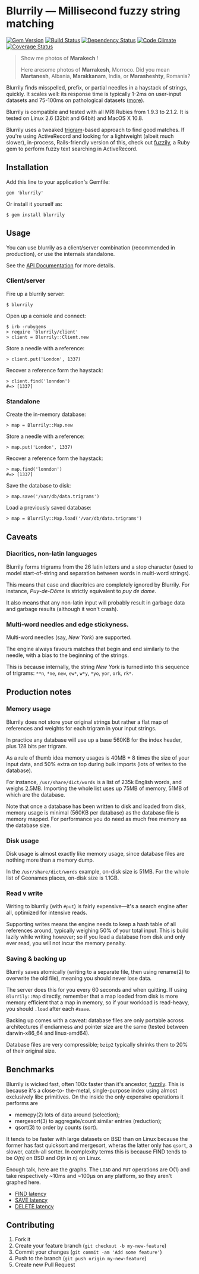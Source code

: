 # Blurrily — Millisecond fuzzy string matching

[![Gem Version](https://badge.fury.io/rb/blurrily.svg)](http://badge.fury.io/rb/blurrily)
[![Build Status](https://travis-ci.org/mezis/blurrily.svg?branch=master)](https://travis-ci.org/mezis/blurrily)
[![Dependency Status](https://gemnasium.com/mezis/blurrily.svg)](https://gemnasium.com/mezis/blurrily)
[![Code Climate](https://codeclimate.com/github/mezis/blurrily.svg)](https://codeclimate.com/github/mezis/blurrily)
[![Coverage Status](https://coveralls.io/repos/mezis/blurrily/badge.png)](https://coveralls.io/r/mezis/blurrily)

> Show me photos of **Marakech** !
>
> Here aresome photos of **Marrakesh**, Morroco.
> Did you mean **Martanesh**, Albania, **Marakkanam**, India, or **Marasheshty**, Romania?

Blurrily finds misspelled, prefix, or partial needles in a haystack of
strings, quickly. It scales well: its response time is typically 1-2ms on
user-input datasets and 75-100ms on pathological datasets
([more](#benchmarks)).

Blurrily is compatible and tested with all MRI Rubies from 1.9.3 to 2.1.2.
It is tested on Linux 2.6 (32bit and 64bit) and MacOS X 10.8.

Blurrily uses a tweaked [trigram](http://en.wikipedia.org/wiki/N-gram)-based
approach to find good matches. If you're using ActiveRecord and looking for
a lightweight (albeit much slower), in-process, Rails-friendly version of
this, check out [fuzzily](http://github.com/mezis/fuzzily), a Ruby gem to
perform fuzzy text searching in ActiveRecord.


## Installation

Add this line to your application's Gemfile:

    gem 'blurrily'

Or install it yourself as:

    $ gem install blurrily

## Usage

You can use blurrily as a client/server combination (recommended in
production), or use the internals standalone.

See the [API Documentation](http://rubydoc.info/github/mezis/blurrily/frames)
for more details.

### Client/server

Fire up a blurrily server:

    $ blurrily

Open up a console and connect:
  
  	$ irb -rubygems
  	> require 'blurrily/client'
  	> client = Blurrily::Client.new

Store a needle with a reference:

    > client.put('London', 1337)

Recover a reference form the haystack:

    > client.find('lonndon')
    #=> [1337]

### Standalone

Create the in-memory database:

    > map = Blurrily::Map.new

Store a needle with a reference:

    > map.put('London', 1337)

Recover a reference form the haystack:

    > map.find('lonndon')
    #=> [1337]

Save the database to disk:

    > map.save('/var/db/data.trigrams')

Load a previously saved database:

    > map = Blurrily::Map.load('/var/db/data.trigrams')


## Caveats

### Diacritics, non-latin languages

Blurrily forms trigrams from the 26 latin letters and a stop character (used
to model start-of-string and separation between words in multi-word
strings).

This means that case and diacritrics are completely ignored by Blurrily. For
instance, *Puy-de-Dôme* is strictly equivalent to *puy de dome*.

It also means that any non-latin input will probably result in garbage data
and garbage results (although it won't crash).

### Multi-word needles and edge stickyness.

Multi-word needles (say, *New York*) are supported.

The engine always favours matches that begin and end similarly to the
needle, with a bias to the beginning of the strings.

This is because internally, the string *New York* is turned into this
sequence of trigrams: `**n`, `*ne`, `new`, `ew*`, `w*y`, `*yo`, `yor`,
`ork`, `rk*`.

## Production notes

### Memory usage

Blurrily does not store your original strings but rather a flat map of
references and weights for each trigram in your input strings.

In practice any database will use up a base 560KB for the index header, plus
128 bits per trigram.

As a rule of thumb idea memory usages is 40MB + 8 times the size of your
input data, and 50% extra on top during bulk imports (lots of writes to the
database).

For instance, `/usr/share/dict/words` is a list of 235k English words, and
weighs 2.5MB. Importing the whole list uses up 75MB of memory, 51MB of which
are the database.

Note that once a database has been written to disk and loaded from disk,
memory usage is minimal (560KB per database) as the database file is memory
mapped. For performance you do need as much free memory as the database
size.

### Disk usage

Disk usage is almost exactly like memory usage, since database files are
nothing more than a memory dump.

In the `/usr/share/dict/words` example, on-disk size is 51MB.
For the whole list of Geonames places, on-disk size is 1.1GB.

### Read v write

Writing to blurrily (with `#put`) is fairly expensive—it's a search engine
after all, optimized for intensive reads.

Supporting writes means the engine needs to keep a hash table of all
references around, typically weighing 50% of your total input. This is build
lazily while writing however; so if you load a database from disk and only
ever read, you will not incur the memory penalty.

### Saving & backing up

Blurrily saves atomically (writing to a separate file, then using rename(2)
to overwrite the old file), meaning you should never lose data.

The server does this for you every 60 seconds and when quitting. If using
`Blurrily::Map` directly, remember that a map loaded from disk is more
memory efficient that a map in memory, so if your workload is read-heavy,
you should `.load` after each `#save`.

Backing up comes with a caveat: database files are only portable across
architectures if endianness and pointer size are the same (tested between
darwin-x86_64 and linux-amd64).

Database files are very compressible; `bzip2` typically shrinks them to 20%
of their original size.


## Benchmarks

Blurrily is wicked fast, often 100x faster than it's ancestor,
[fuzzily](http://github.com/mezis/fuzzily). This is because it's a close-to-
the-metal, single-purpose index using almost exclusively libc primitives. On
the inside the only expensive operations it performs are

- memcpy(2) lots of data around (selection);
- mergesort(3) to aggregate/count similar entries (reduction);
- qsort(3) to order by counts (sort).

It tends to be faster with large datasets on BSD than on Linux because the
former has fast quicksort and mergesort, wheras the latter only has `qsort`,
a slower, catch-all sorter. In complexity terms this is because FIND tends
to be *O(n)* on BSD and *O(n ln n)* on Linux.

Enough talk, here are the graphs. The `LOAD` and `PUT` operations are O(1)
and take respectively ~10ms and ~100µs on any platform, so  they aren't
graphed here.

- [FIND latency](/doc/bench-find.png)
- [SAVE latency](/doc/bench-save.png)
- [DELETE latency](/doc/bench-delete.png)


## Contributing

1. Fork it
2. Create your feature branch (`git checkout -b my-new-feature`)
3. Commit your changes (`git commit -am 'Add some feature'`)
4. Push to the branch (`git push origin my-new-feature`)
5. Create new Pull Request
